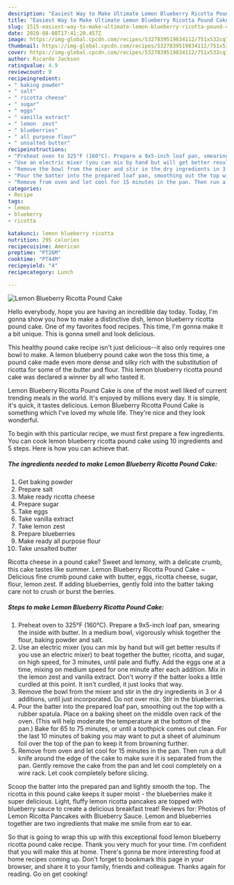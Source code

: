 ```yaml
---
description: "Easiest Way to Make Ultimate Lemon Blueberry Ricotta Pound Cake"
title: "Easiest Way to Make Ultimate Lemon Blueberry Ricotta Pound Cake"
slug: 1515-easiest-way-to-make-ultimate-lemon-blueberry-ricotta-pound-cake
date: 2020-08-08T17:41:20.457Z
image: https://img-global.cpcdn.com/recipes/5327839519834112/751x532cq70/lemon-blueberry-ricotta-pound-cake-recipe-main-photo.jpg
thumbnail: https://img-global.cpcdn.com/recipes/5327839519834112/751x532cq70/lemon-blueberry-ricotta-pound-cake-recipe-main-photo.jpg
cover: https://img-global.cpcdn.com/recipes/5327839519834112/751x532cq70/lemon-blueberry-ricotta-pound-cake-recipe-main-photo.jpg
author: Ricardo Jackson
ratingvalue: 4.9
reviewcount: 9
recipeingredient:
- " baking powder"
- " salt"
- " ricotta cheese"
- " sugar"
- " eggs"
- " vanilla extract"
- " lemon  zest"
- " blueberries"
- " all purpose flour"
- " unsalted butter"
recipeinstructions:
- "Preheat oven to 325°F (160°C). Prepare a 9x5-inch loaf pan, smearing the inside with butter. In a medium bowl, vigorously whisk together the flour, baking powder and salt."
- "Use an electric mixer (you can mix by hand but will get better results if you use an electric mixer) to beat together the butter, ricotta, and sugar, on high speed, for 3 minutes, until pale and fluffy.  Add the eggs one at a time, mixing on medium speed for one minute after each addition. Mix in the lemon zest and vanilla extract. Don&#39;t worry if the batter looks a little curdled at this point. It isn&#39;t curdled, it just looks that way."
- "Remove the bowl from the mixer and stir in the dry ingredients in 3 or 4 additions, until just incorporated. Do not over mix. Stir in the blueberries."
- "Pour the batter into the prepared loaf pan, smoothing out the top with a rubber spatula. Place on a baking sheet on the middle oven rack of the oven. (This will help moderate the temperature at the bottom of the pan.) Bake for 65 to 75 minutes, or until a toothpick comes out clean. For the last 10 minutes of baking you may want to put a sheet of aluminum foil over the top of the pan to keep it from browning further."
- "Remove from oven and let cool for 15 minutes in the pan. Then run a dull knife around the edge of the cake to make sure it is separated from the pan. Gently remove the cake from the pan and let cool completely on a wire rack. Let cook completely before slicing."
categories:
- Recipe
tags:
- lemon
- blueberry
- ricotta

katakunci: lemon blueberry ricotta 
nutrition: 295 calories
recipecuisine: American
preptime: "PT26M"
cooktime: "PT44M"
recipeyield: "4"
recipecategory: Lunch

---
```



![Lemon Blueberry Ricotta Pound Cake](https://img-global.cpcdn.com/recipes/5327839519834112/751x532cq70/lemon-blueberry-ricotta-pound-cake-recipe-main-photo.jpg)

Hello everybody, hope you are having an incredible day today. Today, I'm gonna show you how to make a distinctive dish, lemon blueberry ricotta pound cake. One of my favorites food recipes. This time, I'm gonna make it a bit unique. This is gonna smell and look delicious.

This healthy pound cake recipe isn&#39;t just delicious--it also only requires one bowl to make. A lemon blueberry pound cake won the toss this time, a pound cake made even more dense and silky rich with the substitution of ricotta for some of the butter and flour. This lemon blueberry ricotta pound cake was declared a winner by all who tasted it.

Lemon Blueberry Ricotta Pound Cake is one of the most well liked of current trending meals in the world. It's enjoyed by millions every day. It is simple, it's quick, it tastes delicious. Lemon Blueberry Ricotta Pound Cake is something which I've loved my whole life. They're nice and they look wonderful.


To begin with this particular recipe, we must first prepare a few ingredients. You can cook lemon blueberry ricotta pound cake using 10 ingredients and 5 steps. Here is how you can achieve that.

<!--inarticleads1-->

##### The ingredients needed to make Lemon Blueberry Ricotta Pound Cake:

1. Get  baking powder
1. Prepare  salt
1. Make ready  ricotta cheese
1. Prepare  sugar
1. Take  eggs
1. Take  vanilla extract
1. Take  lemon  zest
1. Prepare  blueberries
1. Make ready  all purpose flour
1. Take  unsalted butter


Ricotta cheese in a pound cake? Sweet and lemony, with a delicate crumb, this cake tastes like summer. Lemon Blueberry Ricotta Pound Cake ~ Delicious fine crumb pound cake with butter, eggs, ricotta cheese, sugar, flour, lemon zest. If adding blueberries, gently fold into the batter taking care not to crush or burst the berries. 

<!--inarticleads2-->

##### Steps to make Lemon Blueberry Ricotta Pound Cake:

1. Preheat oven to 325°F (160°C). Prepare a 9x5-inch loaf pan, smearing the inside with butter. In a medium bowl, vigorously whisk together the flour, baking powder and salt.
1. Use an electric mixer (you can mix by hand but will get better results if you use an electric mixer) to beat together the butter, ricotta, and sugar, on high speed, for 3 minutes, until pale and fluffy.  Add the eggs one at a time, mixing on medium speed for one minute after each addition. Mix in the lemon zest and vanilla extract. Don&#39;t worry if the batter looks a little curdled at this point. It isn&#39;t curdled, it just looks that way.
1. Remove the bowl from the mixer and stir in the dry ingredients in 3 or 4 additions, until just incorporated. Do not over mix. Stir in the blueberries.
1. Pour the batter into the prepared loaf pan, smoothing out the top with a rubber spatula. Place on a baking sheet on the middle oven rack of the oven. (This will help moderate the temperature at the bottom of the pan.) Bake for 65 to 75 minutes, or until a toothpick comes out clean. For the last 10 minutes of baking you may want to put a sheet of aluminum foil over the top of the pan to keep it from browning further.
1. Remove from oven and let cool for 15 minutes in the pan. Then run a dull knife around the edge of the cake to make sure it is separated from the pan. Gently remove the cake from the pan and let cool completely on a wire rack. Let cook completely before slicing.


Scoop the batter into the prepared pan and lightly smooth the top. The ricotta in this pound cake keeps it super moist - the blueberries make it super delicious. Light, fluffy lemon ricotta pancakes are topped with blueberry sauce to create a delicious breakfast treat! Reviews for: Photos of Lemon Ricotta Pancakes with Blueberry Sauce. Lemon and blueberries together are two ingredients that make me smile from ear to ear. 

So that is going to wrap this up with this exceptional food lemon blueberry ricotta pound cake recipe. Thank you very much for your time. I'm confident that you will make this at home. There's gonna be more interesting food at home recipes coming up. Don't forget to bookmark this page in your browser, and share it to your family, friends and colleague. Thanks again for reading. Go on get cooking!
